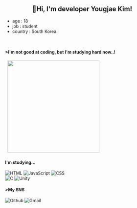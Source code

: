 <body>
    <h2 align="center">👋Hi, I'm developer Yougjae Kim!</h2>
    <ul>
        <li>age : 18</li>
        <li>job : student</li>
        <li>country : South Korea</li>
    </ul>
    <br>
    <p>
        <h4> >I'm not good at coding, but I'm studying hard now..!</h4>
        &nbsp;&nbsp;<img src="https://img1.daumcdn.net/thumb/R1280x0.fgif/?fname=http://t1.daumcdn.net/brunch/service/user/7JRW/image/NLdOFBMRyHsBm1l847vneqtWi9s.gif" width="300">
    </p>
    
  #### I'm studying...  
   <p>
        <img src="https://img.shields.io/badge/-HTML5-red?style=for-the-badge&logo=html5&logoColor=ffffff" alt="HTML"> 
        <img src="https://img.shields.io/badge/-JAVASCRIPT-F7DF1E?style=for-the-badge&logo=JAVASCRIPT&logoColor=black" alt="JavaScript"> 
        <img src="https://img.shields.io/badge/-CSS3-blue?style=for-the-badge&logo=CSS3" alt="CSS">
        <br>
        <img src="https://img.shields.io/badge/C-00599C?style=for-the-badge&logo=c&logoColor=white" alt="C">
        <img src="https://img.shields.io/badge/-Unity-black?style=for-the-badge&logo=Unity" alt="Unity">
    </p>
    <P>
        <h4> >My SNS</h4>
        <img src="https://img.shields.io/badge/-bernadette1008-181717?style=social&logo=Github" alt="Github">
        <img src="https://img.shields.io/badge/-kdilkm18kdilkm18@gmail.com-EA4335?style=social&logo=Gmail" alt="Gmail">
    </p>    
</body>
